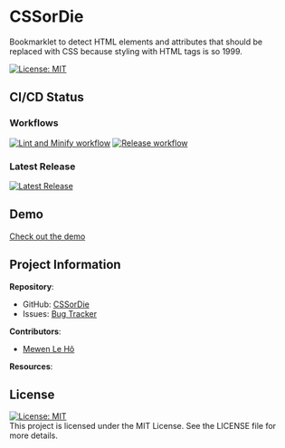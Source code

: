 # CSSorDie

Bookmarklet to detect HTML elements and attributes that should be replaced with CSS because styling with HTML tags is so 1999.

[![License: MIT](https://img.shields.io/badge/License-MIT-yellow.svg)](./LICENSE)

## CI/CD Status

### Workflows
[![Lint and Minify workflow](https://github.com/MewenLeHo/CSSorDie/actions/workflows/lint-minify.yml/badge.svg)](https://github.com/MewenLeHo/CSSorDie/actions/workflows/lint-minify.yml)
[![Release workflow](https://github.com/MewenLeHo/CSSorDie/actions/workflows/release.yml/badge.svg)](https://github.com/MewenLeHo/CSSorDie/actions/workflows/release.yml)

### Latest Release
[![Latest Release](https://img.shields.io/github/v/release/MewenLeHo/CSSorDie?label=latest&style=flat)](https://github.com/MewenLeHo/CSSorDie/releases/latest)

## Demo

[Check out the demo](https://mewenleho.github.io/CSSorDie/)

## Project Information

**Repository**:
- GitHub: [CSSorDie](https://github.com/MewenLeHo/CSSorDie)
- Issues: [Bug Tracker](https://github.com/MewenLeHo/CSSorDie/issues)

**Contributors**:
- [Mewen Le Hô](https://github.com/MewenLeHo)

**Resources**:


## License

[![License: MIT](https://img.shields.io/badge/License-MIT-yellow.svg)](./LICENSE)  
This project is licensed under the MIT License. See the LICENSE file for more details.
